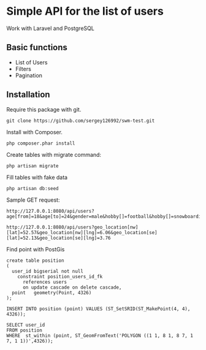 # Simple API for the list of users

Work with Laravel and PostgreSQL

## Basic functions

* List of Users
* Filters
* Pagination

## Installation

Require this package with git.

```shell
git clone https://github.com/sergey126992/swm-test.git
```

Install with Composer.

```shell
php composer.phar install
```

Create tables with migrate command:

```shell
php artisan migrate
```

Fill tables with fake data

```shell
php artisan db:seed
```

Sample GET request:
```
http://127.0.0.1:8080/api/users?age[from]=18&age[to]=24&gender=male&hobby[]=football&hobby[]=snowboarding

http://127.0.0.1:8080/api/users?geo_location[nw][lat]=52.57&geo_location[nw][lng]=6.06&geo_location[se][lat]=52.13&geo_location[se][lng]=3.76
```


Find point with PostGis
```
create table position
(
  user_id bigserial not null
    constraint position_users_id_fk
      references users
      on update cascade on delete cascade,
  point   geometry(Point, 4326)
);

INSERT INTO position (point) VALUES (ST_SetSRID(ST_MakePoint(4, 4), 4326));

SELECT user_id
FROM position
WHERE  st_within (point, ST_GeomFromText('POLYGON ((1 1, 8 1, 8 7, 1 7, 1 1))',4326));
```